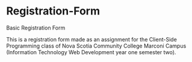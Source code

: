 # Registration-Form
Basic Registration Form

This is a registration form made as an assignment for the Client-Side Programming class of Nova Scotia Community College Marconi Campus (Information Technology Web Development year one semester two).
